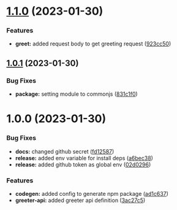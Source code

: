 # [1.1.0](https://github.com/MOES-Media/greeter-api/compare/v1.0.1...v1.1.0) (2023-01-30)


### Features

* **greet:** added request body to get greeting request ([923cc50](https://github.com/MOES-Media/greeter-api/commit/923cc504163eff150decaf8ec0b2c1bf39904300))

## [1.0.1](https://github.com/MOES-Media/greeter-api/compare/v1.0.0...v1.0.1) (2023-01-30)


### Bug Fixes

* **package:** setting module to commonjs ([831c1f0](https://github.com/MOES-Media/greeter-api/commit/831c1f0e7a4c48962cfda22d59ca140ae9d2b3a6))

# 1.0.0 (2023-01-30)


### Bug Fixes

* **docs:** changed github secret ([fd12587](https://github.com/MOES-Media/greeter-api/commit/fd125877aa1bb6bfa8275d785d75b4d32fb6c86e))
* **release:** added env variable for install deps ([a6bec38](https://github.com/MOES-Media/greeter-api/commit/a6bec38c64f4fe1b8d184c1e10224278c18bb4fa))
* **release:** added github token as global env ([02d0296](https://github.com/MOES-Media/greeter-api/commit/02d02968859cfb40a93d8b2048093ea84c077edd))


### Features

* **codegen:** added config to generate npm package ([ad1c637](https://github.com/MOES-Media/greeter-api/commit/ad1c637d379ccee2b7ff80c60284d12f5c3b3333))
* **greeter-api:** added greeter api definition ([3ac27c5](https://github.com/MOES-Media/greeter-api/commit/3ac27c5e0ddd2f295d1d5374843477eb084f2d90))
